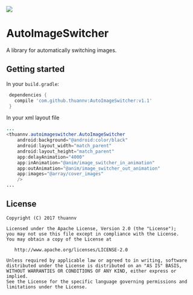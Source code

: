 [![](https://jitpack.io/v/thuannv/AutoImageSwitcher.svg)](https://jitpack.io/#thuannv/AutoImageSwitcher)


# AutoImageSwitcher
A library for automatically switching images.

## Getting started

In your `build.gradle`:

```gradle
 dependencies {
   compile 'com.github.thuannv:AutoImageSwitcher:v1.1'
 }
```

In your xml layout file
```java
...
<thuannv.autoimageswitcher.AutoImageSwitcher
    android:background="@android:color/black"
    android:layout_width="match_parent"
    android:layout_height="match_parent"
    app:delayAnimation="4000"
    app:inAnimation="@anim/image_switcher_in_animation"
    app:outAnimation="@anim/image_switcher_out_animation"
    app:images="@array/cover_images"
    />
...
```

## License

    Copyright (C) 2017 thuannv

    Licensed under the Apache License, Version 2.0 (the "License");
    you may not use this file except in compliance with the License.
    You may obtain a copy of the License at

       http://www.apache.org/licenses/LICENSE-2.0

    Unless required by applicable law or agreed to in writing, software
    distributed under the License is distributed on an "AS IS" BASIS,
    WITHOUT WARRANTIES OR CONDITIONS OF ANY KIND, either express or implied.
    See the License for the specific language governing permissions and
    limitations under the License.
